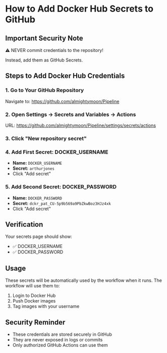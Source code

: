 # How to Add Docker Hub Secrets to GitHub

## Important Security Note
⚠️ NEVER commit credentials to the repository!

Instead, add them as GitHub Secrets.

## Steps to Add Docker Hub Credentials

### 1. Go to Your GitHub Repository
Navigate to: https://github.com/almightymoon/Pipeline

### 2. Open Settings → Secrets and Variables → Actions
URL: https://github.com/almightymoon/Pipeline/settings/secrets/actions

### 3. Click "New repository secret"

### 4. Add First Secret: DOCKER_USERNAME
- **Name:** `DOCKER_USERNAME`
- **Secret:** `arthurjones`
- Click "Add secret"

### 5. Add Second Secret: DOCKER_PASSWORD
- **Name:** `DOCKER_PASSWORD`
- **Secret:** `dckr_pat_CU-5p9b569a9PbZkwBoz3HJz4xk`
- Click "Add secret"

## Verification
Your secrets page should show:
- ✅ DOCKER_USERNAME
- ✅ DOCKER_PASSWORD

## Usage
These secrets will be automatically used by the workflow when it runs.
The workflow will use them to:
1. Login to Docker Hub
2. Push Docker images
3. Tag images with your username

## Security Reminder
- These credentials are stored securely in GitHub
- They are never exposed in logs or commits
- Only authorized GitHub Actions can use them
